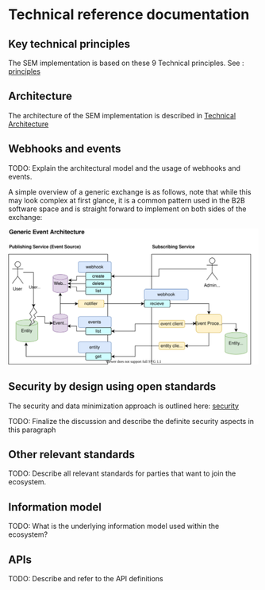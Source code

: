 # Technical reference documentation

## Key technical principles

The SEM implementation is based on these 9 Technical principles. See : [principles](documentation/techinal-principles.md)

## Architecture

The architecture of the SEM implementation is described in [Technical Architecture](documentation/technical-infrastructure.md)





## Webhooks and events

TODO: Explain the architectural model and the usage of webhooks and events.

A simple overview of a generic exchange is as follows, note that while this may look complex at first glance, it is a common pattern used in the B2B software space and is straight forward to implement on both sides of the exchange:

![architecture](documentation/diagrams/event-architecture.svg)

## Security by design using open standards

The security and data minimization approach is outlined here: [security](https://github.com/stichtingsem/technology-prototype/issues/18)

TODO: Finalize the discussion and describe the definite security aspects in this paragraph

## Other relevant standards

TODO: Describe all relevant standards for parties that want to join the ecosystem.

## Information model

TODO: What is the underlying information model used within the ecosystem?

## APIs

TODO: Describe and refer to the API definitions